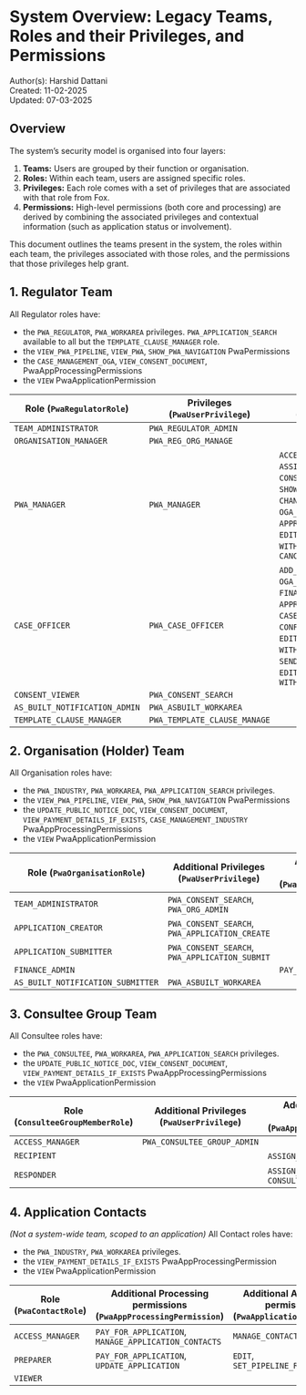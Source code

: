 # System Overview: Legacy Teams, Roles and their Privileges, and Permissions
Author(s): Harshid Dattani  
Created: 11-02-2025  
Updated: 07-03-2025  

## Overview

The system’s security model is organised into four layers:

1. **Teams:** Users are grouped by their function or organisation.
2. **Roles:** Within each team, users are assigned specific roles.
3. **Privileges:** Each role comes with a set of privileges that are associated with that role from Fox.
4. **Permissions:** High-level permissions (both core and processing) are derived by combining the associated privileges and contextual information (such as application status or involvement).

This document outlines the teams present in the system, the roles within each team, the privileges associated with those roles, and the permissions that those privileges help grant.

## 1. Regulator Team
All Regulator roles have:
- the `PWA_REGULATOR`, `PWA_WORKAREA` privileges. `PWA_APPLICATION_SEARCH` available to all but the `TEMPLATE_CLAUSE_MANAGER` role. 
- the `VIEW_PWA_PIPELINE`, `VIEW_PWA`, `SHOW_PWA_NAVIGATION` PwaPermissions
- the `CASE_MANAGEMENT_OGA`, `VIEW_CONSENT_DOCUMENT`, PwaAppProcessingPermissions
- the `VIEW` PwaApplicationPermission

| **Role (`PwaRegulatorRole`)** | **Privileges (`PwaUserPrivilege`)** | **Processing permissions (`PwaAppProcessingPermission`)**                                                                                                                                                                                                                                                 |
|-------------------------------|-------------------------------------|-----------------------------------------------------------------------------------------------------------------------------------------------------------------------------------------------------------------------------------------------------------------------------------------------------------|
| `TEAM_ADMINISTRATOR`          | `PWA_REGULATOR_ADMIN`               |                                                                                                                                                                                                                                                                                                           |
| `ORGANISATION_MANAGER`        | `PWA_REG_ORG_MANAGE`                |                                                                                                                                                                                                                                                                                                           |
| `PWA_MANAGER`                 | `PWA_MANAGER`                       | `ACCEPT_INITIAL_REVIEW`, `ASSIGN_CASE_OFFICER`, `CONSENT_REVIEW`, `ADD_CASE_NOTE`, `SHOW_ALL_TASKS_AS_PWA_MANAGER_ONLY`, `CHANGE_OPTIONS_APPROVAL_DEADLINE`, `OGA_EDIT_PUBLIC_NOTICE`, `APPROVE_PUBLIC_NOTICE`, `EDIT_CONSENT_DOCUMENT`, `WITHDRAW_APPLICATION`, `CANCEL_PAYMENT`                         |
| `CASE_OFFICER`                | `PWA_CASE_OFFICER`                  | `ADD_CASE_NOTE`, `CLOSE_OUT_OPTIONS`, `OGA_EDIT_PUBLIC_NOTICE`, `FINALISE_PUBLIC_NOTICE`, `APPROVE_PUBLIC_NOTICE`, `CASE_OFFICER_REVIEW`, `CONFIRM_SATISFACTORY_APPLICATION`, `EDIT_CONSULTATIONS`, `WITHDRAW_CONSULTATION`, `SEND_CONSENT_FOR_APPROVAL`, `EDIT_CONSENT_DOCUMENT`, `WITHDRAW_APPLICATION` |
| `CONSENT_VIEWER`              | `PWA_CONSENT_SEARCH`                |                                                                                                                                                                                                                                                                                                           |
| `AS_BUILT_NOTIFICATION_ADMIN` | `PWA_ASBUILT_WORKAREA`              |                                                                                                                                                                                                                                                                                                           |
| `TEMPLATE_CLAUSE_MANAGER`     | `PWA_TEMPLATE_CLAUSE_MANAGE`        |                                                                                                                                                                                                                                                                                                           |


## 2. Organisation (Holder) Team
All Organisation roles have:
- the `PWA_INDUSTRY`, `PWA_WORKAREA`, `PWA_APPLICATION_SEARCH` privileges.
- the `VIEW_PWA_PIPELINE`, `VIEW_PWA`, `SHOW_PWA_NAVIGATION` PwaPermissions
- the `UPDATE_PUBLIC_NOTICE_DOC`, `VIEW_CONSENT_DOCUMENT`, `VIEW_PAYMENT_DETAILS_IF_EXISTS`, `CASE_MANAGEMENT_INDUSTRY` PwaAppProcessingPermissions
- the `VIEW` PwaApplicationPermission

| **Role (`PwaOrganisationRole`)**  | **Additional Privileges (`PwaUserPrivilege`)** | **Additional Processing permissions (`PwaAppProcessingPermission`)** | **Additional Application permissions (`PwaApplicationPermission`)** |
|-----------------------------------|------------------------------------------------|----------------------------------------------------------------------|---------------------------------------------------------------------|
| `TEAM_ADMINISTRATOR`              | `PWA_CONSENT_SEARCH`, `PWA_ORG_ADMIN`          |                                                                      |                                                                     |
| `APPLICATION_CREATOR`             | `PWA_CONSENT_SEARCH`, `PWA_APPLICATION_CREATE` |                                                                      | `MANAGE_CONTACTS`                                                   |
| `APPLICATION_SUBMITTER`           | `PWA_CONSENT_SEARCH`, `PWA_APPLICATION_SUBMIT` |                                                                      | `MANAGE_CONTACTS`, `SUBMIT`                                         |
| `FINANCE_ADMIN`                   |                                                | `PAY_FOR_APPLICATION`                                                |                                                                     |
| `AS_BUILT_NOTIFICATION_SUBMITTER` | `PWA_ASBUILT_WORKAREA`                         |                                                                      |                                                                     |


## 3. Consultee Group Team
All Consultee roles have:
- the `PWA_CONSULTEE`, `PWA_WORKAREA`, `PWA_APPLICATION_SEARCH` privileges.
- the `UPDATE_PUBLIC_NOTICE_DOC`, `VIEW_CONSENT_DOCUMENT`, `VIEW_PAYMENT_DETAILS_IF_EXISTS` PwaAppProcessingPermissions
- the `VIEW` PwaApplicationPermission

| **Role (`ConsulteeGroupMemberRole`)** | **Additional Privileges (`PwaUserPrivilege`)** | **Additional Processing permissions (`PwaAppProcessingPermission`)** |
|---------------------------------------|------------------------------------------------|----------------------------------------------------------------------|
| `ACCESS_MANAGER`                      | `PWA_CONSULTEE_GROUP_ADMIN`                    |                                                                      |
| `RECIPIENT`                           |                                                | `ASSIGN_RESPONDER`,                                                  |
| `RESPONDER`                           |                                                | `ASSIGN_RESPONDER`, `CONSULTATION_RESPONDER`                         |


## 4. Application Contacts
_(Not a system-wide team, scoped to an application)_
All Contact roles have:
- the `PWA_INDUSTRY`, `PWA_WORKAREA` privileges.
- the `VIEW_PAYMENT_DETAILS_IF_EXISTS` PwaAppProcessingPermission
- the `VIEW` PwaApplicationPermission

| **Role (`PwaContactRole`)** | **Additional Processing permissions (`PwaAppProcessingPermission`)** | **Additional Application permissions (`PwaApplicationPermission`)** |
|-----------------------------|----------------------------------------------------------------------|---------------------------------------------------------------------|
| `ACCESS_MANAGER`            | `PAY_FOR_APPLICATION`, `MANAGE_APPLICATION_CONTACTS`                 | `MANAGE_CONTACTS`                                                   |
| `PREPARER`                  | `PAY_FOR_APPLICATION`, `UPDATE_APPLICATION`                          | `EDIT`, `SET_PIPELINE_REFERENCE`                                    |
| `VIEWER`                    |                                                                      |                                                                     |